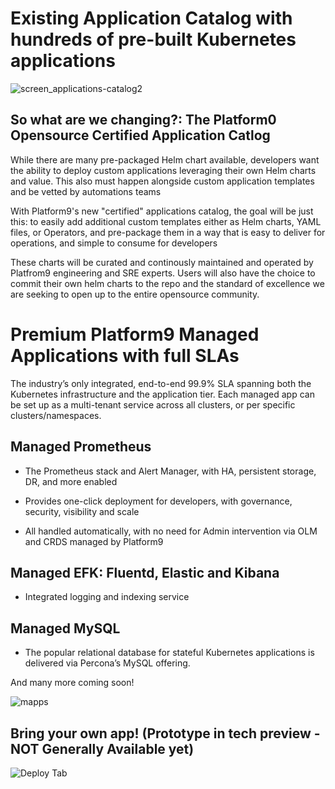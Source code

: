 # Existing Application Catalog with hundreds of pre-built Kubernetes applications 

![screen_applications-catalog2](https://user-images.githubusercontent.com/34694236/62586046-a6745300-b870-11e9-8add-03dca2576e9a.png)

## So what are we changing?: The Platform0 Opensource Certified Application Catlog 

While there are many pre-packaged Helm chart available, developers want the ability to deploy custom applications leveraging their own Helm charts and value. This also must happen alongside custom application templates and be vetted by automations teams  

With Platform9's new "certified" applications catalog, the goal will be just this: to easily add additional custom templates either as Helm charts, YAML files, or Operators, and pre-package them in a way that is easy to deliver for operations, and simple to consume for developers 

These charts will be curated and continously maintained and operated by Platfrom9 engineering and SRE experts. Users will also have the choice to commit their own helm charts to the repo and the standard of excellence we are seeking to open up to the entire opensource community.

# Premium Platform9 Managed Applications with full SLAs 


The industry’s only integrated, end-to-end 99.9% SLA spanning both the Kubernetes infrastructure and the application tier. Each managed app can be set up as a multi-tenant service across all clusters, or per specific clusters/namespaces.

## Managed Prometheus 


* The Prometheus stack and Alert Manager, with HA, persistent storage, DR, and more enabled 

* Provides one-click deployment for developers, with governance, security, visibility and scale 

* All handled automatically, with no need for Admin intervention via OLM and CRDS managed by Platform9

## Managed EFK: Fluentd, Elastic and Kibana


* Integrated logging and indexing service


## Managed MySQL


* The popular relational database for stateful Kubernetes applications is delivered via Percona’s MySQL offering.

And many more coming soon!

![mapps](https://user-images.githubusercontent.com/34694236/62586149-37e3c500-b871-11e9-95d2-e9e111abbed7.png)

## Bring your own app! (Prototype in tech preview - NOT Generally Available yet) 

![Deploy Tab](https://user-images.githubusercontent.com/34694236/62586130-1682d900-b871-11e9-9674-84b0a41eec22.png)






